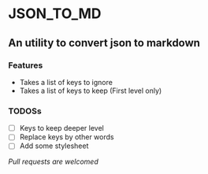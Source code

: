 # JSON_TO_MD  
## An utility to convert json to markdown  

### Features
- Takes a list of keys to ignore  
- Takes a list of keys to keep (First level only)  

### TODOSs
- [ ] Keys to keep deeper level  
- [ ] Replace keys by other words  
- [ ] Add some stylesheet  

*Pull requests are welcomed*
